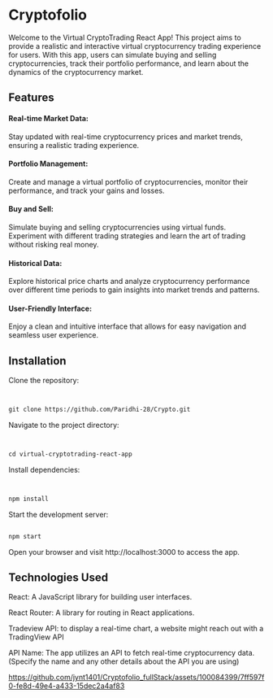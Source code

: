 # Cryptofolio


Welcome to the Virtual CryptoTrading React App! This project aims to provide a realistic and interactive virtual cryptocurrency trading experience for users. With this app, users can simulate buying and selling cryptocurrencies, track their portfolio performance, and learn about the dynamics of the cryptocurrency market.

## Features
#### Real-time Market Data: 
Stay updated with real-time cryptocurrency prices and market trends, ensuring a realistic trading experience.

#### Portfolio Management: 
Create and manage a virtual portfolio of cryptocurrencies, monitor their performance, and track your gains and losses.

#### Buy and Sell: 
Simulate buying and selling cryptocurrencies using virtual funds. Experiment with different trading strategies and learn the art of trading without risking real money.

#### Historical Data: 
Explore historical price charts and analyze cryptocurrency performance over different time periods to gain insights into market trends and patterns.

#### User-Friendly Interface: 
Enjoy a clean and intuitive interface that allows for easy navigation and seamless user experience.

## Installation
Clone the repository:


```markdown


git clone https://github.com/Paridhi-28/Crypto.git
```
Navigate to the project directory:
```markdown


cd virtual-cryptotrading-react-app
```
Install dependencies:
```markdown


npm install
```
Start the development server:
```markdown

npm start
```
Open your browser and visit http://localhost:3000 to access the app.

## Technologies Used
React: A JavaScript library for building user interfaces.


React Router: A library for routing in React applications.

Tradeview API: to display a real-time chart, a website might reach out with a TradingView API 

API Name: The app utilizes an API to fetch real-time cryptocurrency data. (Specify the name and any other details about the API you are using)



https://github.com/jynt1401/Cryptofolio_fullStack/assets/100084399/7ff597f0-fe8d-49e4-a433-15dec2a4af83



